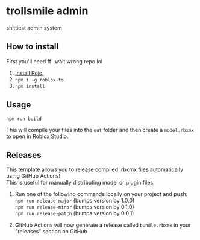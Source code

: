 # trollsmile admin

shittiest admin system

## How to install

First you'll need ff- wait wrong repo lol

1. [Install Rojo.](https://rojos.space)
2. `npm i -g roblox-ts`
3. `npm install`

## Usage

`npm run build`

This will compile your files into the `out` folder and then create a `model.rbxmx` to open in Roblox Studio.

## Releases

This template allows you to release compiled .rbxmx files automatically using GitHub Actions!\
This is useful for manually distributing model or plugin files.

1. Run one of the following commands locally on your project and push:\
`npm run release-major` (bumps version by 1.0.0)\
`npm run release-minor` (bumps version by 0.1.0)\
`npm run release-patch` (bumps version by 0.0.1)

2. GitHub Actions will now generate a release called `bundle.rbxmx` in your "releases" section on GitHub
